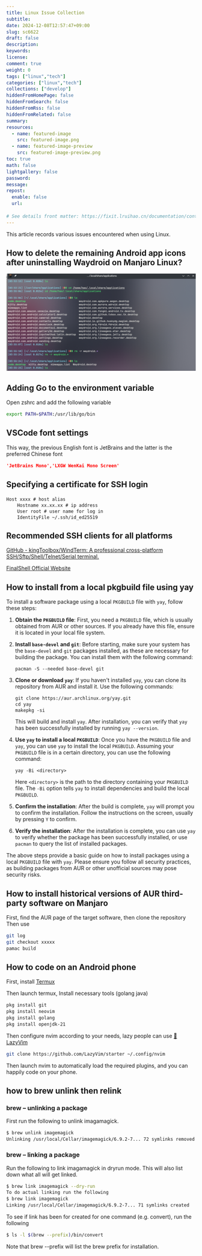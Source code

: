 ```yaml
---
title: Linux Issue Collection
subtitle:
date: 2024-12-08T12:57:47+09:00
slug: sc6622
draft: false
description:
keywords:
license:
comment: true
weight: 0
tags: ["linux","tech"]
categories: ["linux","tech"]
collections: ["develop"]
hiddenFromHomePage: false
hiddenFromSearch: false
hiddenFromRss: false
hiddenFromRelated: false
summary:
resources:
  - name: featured-image
    src: featured-image.png
  - name: featured-image-preview
    src: featured-image-preview.png
toc: true
math: false
lightgallery: false
password:
message:
repost:
  enable: false
  url:

# See details front matter: https://fixit.lruihao.cn/documentation/content-management/introduction/#front-matter
---
```

This article records various issues encountered when using Linux.
<!--more-->

## How to delete the remaining Android app icons after uninstalling Waydroid on Manjaro Linux?

![alt text](image/1733597806061.png)

## Adding Go to the environment variable
Open zshrc and add the following variable
```bash
export PATH=$PATH:/usr/lib/go/bin

```
## VSCode font settings
This way, the previous English font is JetBrains and the latter is the preferred Chinese font
```json
'JetBrains Mono','LXGW WenKai Mono Screen'
```

## Specifying a certificate for SSH login

```ssh
Host xxxx # host alias
    Hostname xx.xx.xx # ip address
    User root # user name for log in
    IdentityFile ~/.ssh/id_ed25519 

```

## Recommended SSH clients for all platforms

[GitHub - kingToolbox/WindTerm: A professional cross-platform SSH/Sftp/Shell/Telnet/Serial terminal.](https://github.com/kingToolbox/WindTerm)

[FinalShell Official Website](https://www.hostbuf.com/)


## How to install from a local pkgbuild file using yay

To install a software package using a local `PKGBUILD` file with `yay`, follow these steps:

1. **Obtain the `PKGBUILD` file**: First, you need a `PKGBUILD` file, which is usually obtained from AUR or other sources. If you already have this file, ensure it is located in your local file system.

2. **Install `base-devel` and `git`**: Before starting, make sure your system has the `base-devel` and `git` packages installed, as these are necessary for building the package. You can install them with the following command:
   ```
   pacman -S --needed base-devel git
   ```

3. **Clone or download `yay`**: If you haven't installed `yay`, you can clone its repository from AUR and install it. Use the following commands:
   ```
   git clone https://aur.archlinux.org/yay.git
   cd yay
   makepkg -si
   ```
   This will build and install `yay`. After installation, you can verify that `yay` has been successfully installed by running `yay --version`.

4. **Use `yay` to install a local `PKGBUILD`**: Once you have the `PKGBUILD` file and `yay`, you can use `yay` to install the local `PKGBUILD`. Assuming your `PKGBUILD` file is in a certain directory, you can use the following command:
   ```
   yay -Bi <directory>
   ```
   Here `<directory>` is the path to the directory containing your `PKGBUILD` file. The `-Bi` option tells `yay` to install dependencies and build the local `PKGBUILD`.

5. **Confirm the installation**: After the build is complete, `yay` will prompt you to confirm the installation. Follow the instructions on the screen, usually by pressing `Y` to confirm.

6. **Verify the installation**: After the installation is complete, you can use `yay` to verify whether the package has been successfully installed, or use `pacman` to query the list of installed packages.

The above steps provide a basic guide on how to install packages using a local `PKGBUILD` file with `yay`. Please ensure you follow all security practices, as building packages from AUR or other unofficial sources may pose security risks.

## How to install historical versions of AUR third-party software on Manjaro
First, find the AUR page of the target software, then clone the repository
Then use
```bash
git log
git checkout xxxxx
pamac build
```
## How to code on an Android phone

First, install [Termux](https://termux.dev/en/)

Then launch termux,
Install necessary tools (golang java)
```bash
pkg install git 
pkg install neovim 
pkg install golang 
pkg install openjdk-21
```
Then configure nvim according to your needs, lazy people can use [🚀LazyVim](https://www.lazyvim.org/)
```bash
git clone https://github.com/LazyVim/starter ~/.config/nvim

```
Then launch nvim to automatically load the required plugins, and you can happily code on your phone.


## how to brew unlink then relink

### brew – unlinking a package
First run the following to unlink imagamagick.
```bash
$ brew unlink imagemagick
Unlinking /usr/local/Cellar/imagemagick/6.9.2-7... 72 symlinks removed
```
### brew – linking a package
Run the following to link imagamagick in dryrun mode. This will also list down what all will get linked.
```bash
$ brew link imagemagick --dry-run
To do actual linking run the following
$ brew link imagemagick
Linking /usr/local/Cellar/imagemagick/6.9.2-7... 71 symlinks created
```
To see if link has been for created for one command (e.g. convert), run the following

```bash
$ ls -l $(brew --prefix)/bin/convert
```
Note that brew --prefix will list the brew prefix for installation.